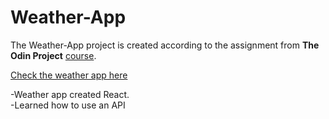 # Weather-App
The Weather-App project is created according to the assignment from **The Odin Project** [course](https://www.theodinproject.com/lessons/node-path-javascript-weather-app).

[Check the weather app here](https://samir-ahajin.github.io/weather-app/)

-Weather app created React.
<br>
-Learned how to use an API




